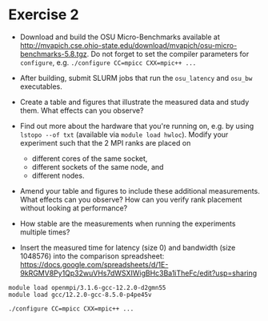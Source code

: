 # Exercise 2

- Download and build the OSU Micro-Benchmarks available at http://mvapich.cse.ohio-state.edu/download/mvapich/osu-micro-benchmarks-5.8.tgz. Do not forget to set the compiler parameters for `configure`, e.g. `./configure CC=mpicc CXX=mpic++ ...`

- After building, submit SLURM jobs that run the `osu_latency` and `osu_bw` executables.

- Create a table and figures that illustrate the measured data and study them. What effects can you observe?

- Find out more about the hardware that you're running on, e.g. by using `lstopo --of txt` (available via `module load hwloc`). Modify your experiment such that the 2 MPI ranks are placed on

  - different cores of the same socket,
  - different sockets of the same node, and
  - different nodes.

- Amend your table and figures to include these additional measurements. What effects can you observe? How can you verify rank placement without looking at performance?

- How stable are the measurements when running the experiments multiple times?

- Insert the measured time for latency (size 0) and bandwidth (size 1048576) into the comparison spreadsheet: https://docs.google.com/spreadsheets/d/1E-9kRGMV8Py1Qp32wuVHs7dWSXIWigBHc3Ba1iTheFc/edit?usp=sharing

```
module load openmpi/3.1.6-gcc-12.2.0-d2gmn55
module load gcc/12.2.0-gcc-8.5.0-p4pe45v

./configure CC=mpicc CXX=mpic++ ...
```
